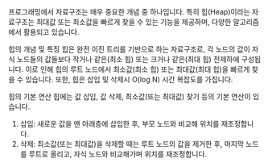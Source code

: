 프로그래밍에서 자료구조는 매우 중요한 개념 중 하나입니다.
특히 힙(Heap)이라는 자료구조는 최대값 또는 최소값을 빠르게 찾을 수 있는 기능을 제공하며, 다양한 알고리즘에서 활용되고 있습니다.

힙의 개념 및 특징
힙은 완전 이진 트리를 기반으로 하는 자료구조로, 각 노드의 값이 자식 노드들의 값들보다 작거나 같은(최소 힙) 또는 크거나 같은(최대 힙) 전제하에 구성됩니다. 이로 인해 힙의 루트 노드에서 최소값(최소 힙) 또는 최대값(최대 힙)을 빠르게 찾을 수 있습니다.
또한, 힙은 삽입 및 삭제시 O(log N) 시간 복잡도를 가집니다.

힙의 기본 연산
힙에는 값 삽입, 값 삭제, 최소값(또는 최대값) 찾기 등의 기본 연산이 있습니다.
1. 삽입: 새로운 값을 맨 아래층에 삽입한 후, 부모 노드와 비교해 위치를 재조정합니다.
2. 삭제: 최소값(또는 최대값)을 삭제할 때는 루트 노드의 값을 제거한 후, 마지막 노드를 루트로 올리고, 자식 노드와 비교해가며 위치를 재조정합니다.